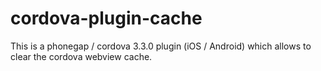 cordova-plugin-cache
====================

This is a phonegap / cordova 3.3.0 plugin (iOS / Android) which allows to clear the cordova webview cache.
